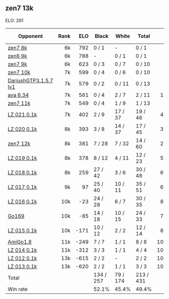 ## zen7 13k ##

ELO: 261

Opponent | Rank | ELO | Black | White | Total | Win rate
---------|-----:|----:|-------|-------|-------|-------:
[zen7 8k](zen7%208k.md) | 6k | 792 | 0 / 1 | - | 0 / 1 | 0.0%
[zen6 9k](zen6%209k.md) | 6k | 788 | - | 0 / 1 | 0 / 1 | 0.0%
[zen7 9k](zen7%209k.md) | 6k | 623 | 0 / 3 | 0 / 7 | 0 / 10 | 0.0%
[zen7 10k](zen7%2010k.md) | 7k | 599 | 0 / 4 | 0 / 6 | 0 / 10 | 0.0%
[DariushGTP3.1.5.7 lv1](DariushGTP3.1.5.7%20lv1.md) | 7k | 579 | 0 / 2 | 0 / 11 | 0 / 13 | 0.0%
[aya 6.34](aya%206.34.md) | 7k | 561 | 0 / 4 | 2 / 7 | 2 / 11 | 18.2%
[zen7 11k](zen7%2011k.md) | 7k | 549 | 0 / 4 | 1 / 9 | 1 / 13 | 7.7%
[LZ 021 0.1k](LZ%20021%200.1k.md) | 7k | 402 | 2 / 9 | 17 / 37 | 19 / 46 | 41.3%
[LZ 020 0.1k](LZ%20020%200.1k.md) | 8k | 393 | 3 / 8 | 14 / 37 | 17 / 45 | 37.8%
[zen7 12k](zen7%2012k.md) | 8k | 381 | 7 / 28 | 7 / 32 | 14 / 60 | 23.3%
[LZ 019 0.1k](LZ%20019%200.1k.md) | 8k | 378 | 8 / 12 | 4 / 11 | 12 / 23 | 52.2%
[LZ 018 0.1k](LZ%20018%200.1k.md) | 8k | 259 | 27 / 42 | 3 / 6 | 30 / 48 | 62.5%
[LZ 017 0.1k](LZ%20017%200.1k.md) | 9k | 97 | 25 / 40 | 10 / 11 | 35 / 51 | 68.6%
[LZ 016 0.1k](LZ%20016%200.1k.md) | 10k | -23 | 24 / 28 | 6 / 7 | 30 / 35 | 85.7%
[Go169](Go169.md) | 10k | -85 | 14 / 18 | 10 / 15 | 24 / 33 | 72.7%
[LZ 015 0.1k](LZ%20015%200.1k.md) | 10k | -171 | 10 / 12 | 2 / 2 | 12 / 14 | 85.7%
[AmiGo1.8](AmiGo1.8.md) | 11k | -249 | 7 / 7 | 1 / 1 | 8 / 8 | 100.0%
[LZ 014 0.1k](LZ%20014%200.1k.md) | 11k | -312 | 3 / 3 | 1 / 1 | 4 / 4 | 100.0%
[LZ 012 0.1k](LZ%20012%200.1k.md) | 13k | -615 | 2 / 2 | - | 2 / 2 | 100.0%
[LZ 013 0.1k](LZ%20013%200.1k.md) | 13k | -620 | 2 / 2 | 1 / 1 | 3 / 3 | 100.0%
Total | | | 134 / 257 | 79 / 174 | 213 / 431 | 
Win rate| | | 52.1% | 45.4% | 49.4% | 
